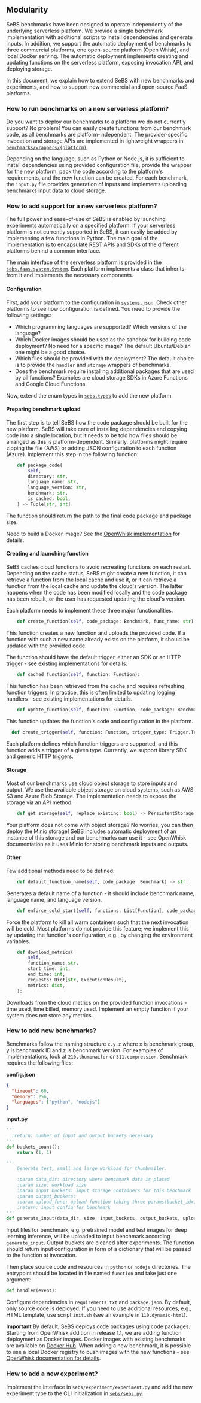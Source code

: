 
## Modularity

SeBS benchmarks have been designed to operate independently of the underlying serverless platform.
We provide a single benchmark implementation with additional scripts to install dependencies and generate inputs.
In addition, we support the automatic deployment of benchmarks to three commercial
platforms, one open-source platform (Open Whisk), and local Docker serving. The automatic
deployment implements creating and updating functions on the serverless platform, exposing
invocation API, and deploying storage.

In this document, we explain how to extend SeBS with new benchmarks and experiments,
and how to support new commercial and open-source FaaS platforms.

### How to run benchmarks on a new serverless platform?

Do you want to deploy our benchmarks to a platform we do not currently support? No problem!
You can easily create functions from our benchmark code, as all benchmarks are platform-independent.
The provider-specific invocation and storage APIs are implemented in lightweight wrappers in [`benchmarks/wrappers/{platform}`](/benchmarks/wrappers).

Depending on the language, such as Python or Node.js, it is sufficient to install dependencies using
provided configuration file, provide the wrapper for the new platform, pack the code according
to the platform's requirements, and the new function can be created.
For each benchmark, the `input.py` file provides generation of inputs and implements uploading benchmarks input data to cloud storage.

### How to add support for a new serverless platform?

The full power and ease-of-use of SeBS is enabled by launching experiments automatically on a
specified platform. If your serverless platform is not currently supported in SeBS, it
can easily be added by implementing a few functions in Python. The main goal of the implementation is to encapsulate
REST APIs and SDKs of the different platforms behind a common interface.

The main interface of the serverless platform is provided in the [`sebs.faas.system.System`](/sebs/faas/system.py).
Each platform implements a class that inherits from it and implements the necessary components.

#### Configuration

First, add your platform to the configuration in [`systems.json`](/config/systems.json).
Check other platforms to see how configuration is defined. You need to provide the following
settings:

* Which programming languages are supported? Which versions of the language?
* Which Docker images should be used as the sandbox for building code deployment? No need for a specific
image? The default Ubuntu/Debian one might be a good choice.
* Which files should be provided with the deployment? The default choice is to provide the `handler`
and `storage` wrappers of benchmarks.
* Does the benchmark require installing additional packages that are used by all functions? Examples
are cloud storage SDKs in Azure Functions and Google Cloud Functions.

Now, extend the enum types in [`sebs.types`](/sebs/types.py) to add the new platform.

#### Preparing benchmark upload

The first step is to tell SeBS how the code package should be built for the new platform. SeBS
will take care of installing dependencies and copying code into a single location, but it needs
to be told how files should be arranged as this is platform-dependent. Similarly, platforms
might require zipping the file (AWS) or adding JSON configuration to each function (Azure).
Implement this step in the following function:

```python
    def package_code(
        self,
        directory: str,
        language_name: str,
        language_version: str,
        benchmark: str,
        is_cached: bool,
    ) -> Tuple[str, int]
```

The function should return the path to the final code package and package size.

Need to build a Docker image? See the [OpenWhisk implementation](/sebs/openwhisk/openwhisk.py) for
details.

#### Creating and launching function

SeBS caches cloud functions to avoid recreating functions on each restart.
Depending on the cache status, SeBS might create a new function, it can retrieve a function from the local cache and use it,
or it can retrieve a function from the local cache and update the cloud's version.
The latter happens when the code has been modified locally and the code package has been rebuilt,
or the user has requested updating the cloud's version.

Each platform needs to implement these three major functionalities.

```python
    def create_function(self, code_package: Benchmark, func_name: str) -> Function:
```

This function creates a new function and uploads the provided code.
If a function with such a new name already exists on the platform, it should be updated with
the provided code.

The function should have the default trigger, either an SDK or an HTTP trigger -
see existing implementations for details.

```python
    def cached_function(self, function: Function):
```

This function has been retrieved from the cache and requires refreshing function triggers.
In practice, this is often limited to updating logging handlers - see existing implementations for details.

```python
    def update_function(self, function: Function, code_package: Benchmark):
```

This function updates the function's code and configuration in the platform.

```python
  def create_trigger(self, function: Function, trigger_type: Trigger.TriggerType) -> Trigger:
```

Each platform defines which function triggers are supported, and this function adds a trigger of a given type.
Currently, we support library SDK and generic HTTP triggers.

#### Storage

Most of our benchmarks use cloud object storage to store inputs and output.
We use the available object storage on cloud systems, such as AWS S3 and Azure Blob Storage.
The implementation needs to expose the storage via an API method:

```python
    def get_storage(self, replace_existing: bool) -> PersistentStorage:
```

Your platform does not come with object storage? No worries, you can then deploy the Minio storage!
SeBS includes automatic deployment of an instance of this storage and our benchmarks can use it -
see OpenWhisk documentation as it uses Minio for storing benchmark inputs and outputs.

#### Other

Few additional methods need to be defined:

```python
    def default_function_name(self, code_package: Benchmark) -> str:
```

Generates a default name of a function - it should include benchmark name, language name,
and language version.

```python
    def enforce_cold_start(self, functions: List[Function], code_package: Benchmark):
```

Force the platform to kill all warm containers such that the next invocation will be cold.
Most platforms do not provide this feature; we implement this by updating the function's configuration,
e.g., by changing the environment variables.

```python
    def download_metrics(
        self,
        function_name: str,
        start_time: int,
        end_time: int,
        requests: Dict[str, ExecutionResult],
        metrics: dict,
    ):
```

Downloads from the cloud metrics on the provided function invocations - time used, time billed,
memory used. Implement an empty function if your system does not store any metrics.


### How to add new benchmarks?

Benchmarks follow the naming structure `x.y.z` where x is benchmark group, y is benchmark
ID and z is benchmark version. For examples of implementations, look at `210.thumbnailer`
or `311.compression`. Benchmark requires the following files:

**config.json**
```json
{
  "timeout": 60,
  "memory": 256,
  "languages": ["python", "nodejs"]
}
```

**input.py**
```python
'''
  :return: number of input and output buckets necessary 
'''
def buckets_count():
    return (1, 1)

'''
    Generate test, small and large workload for thumbnailer.

    :param data_dir: directory where benchmark data is placed
    :param size: workload size
    :param input_buckets: input storage containers for this benchmark
    :param output_buckets:
    :param upload_func: upload function taking three params(bucket_idx, key, filepath)
    :return: input config for benchmark
'''
def generate_input(data_dir, size, input_buckets, output_buckets, upload_func):

```

Input files for benchmark, e.g. pretrained model and test images for deep learning inference, will be uploaded to input benchmark according `generate_input`. Output buckets are cleaned after experiments. The function should return input configuration in form of a dictionary that will be passed to the function at invocation.

Then place source code and resources in `python` or `nodejs` directories. The entrypoint should be located in file named `function` and take just one argument:

```python
def handler(event):
```

Configure dependencies in `requirements.txt` and `package.json`. By default, only  source code is deployed. If you need to use additional resources, e.g., HTML template, use script `init.sh` (see an example in `110.dynamic-html`).

**Important** By default, SeBS deploys code packages using code packages.
Starting from OpenWhisk addition in release 1.1, we are adding function
deployment as Docker images. Docker images with existing benchmarks
are available on [Docker Hub](https://hub.docker.com/repository/docker/spcleth/serverless-benchmarks).
When adding a new benchmark, it is possible to use a local Docker registry
to push images with the new functions - see [OpenWhisk documentation for details](platforms.md).

### How to add a new experiment?

Implement the interface in `sebs/experiment/experiment.py` and
add the new experiment type to the CLI initialization in
[`sebs/sebs.py`](https://github.com/spcl/serverless-benchmarks/blob/master/sebs/sebs.py#L108).
